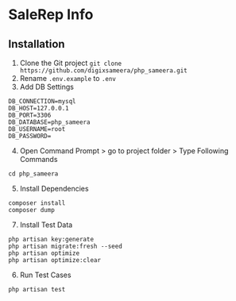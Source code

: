 # SaleRep Info

## Installation

1. Clone the Git project `git clone https://github.com/digixsameera/php_sameera.git`
2. Rename `.env.example` to `.env`
3. Add DB Settings

```
DB_CONNECTION=mysql
DB_HOST=127.0.0.1
DB_PORT=3306
DB_DATABASE=php_sameera
DB_USERNAME=root
DB_PASSWORD=
```

4. Open Command Prompt > go to project folder > Type Following Commands

```
cd php_sameera
```

5. Install Dependencies

```
composer install
composer dump
```

7. Install Test Data
```
php artisan key:generate
php artisan migrate:fresh --seed
php artisan optimize
php artisan optimize:clear
```

6. Run Test Cases

```
php artisan test
```
